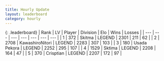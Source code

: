 ```yaml
---
title: Hourly Update
layout: leaderboard
category: hourly
---
```


{: .leaderboard}
| Rank | LV | Player | Division | Elo | Wins | Losses |
| --- | --- | --- | --- | --- | --- | --- |
| <span data-change="0">1</span> | 372 | <span title="ID: 402846">Skitma</span> | LEGEND | <span data-change="0">2301</span> | <span data-change="0">211</span> | <span data-change="0">62</span> |
| <span data-change="0">2</span> | 2708 | <span title="ID: 164871">KawashiroNitori</span> | LEGEND | <span data-change="-3">2283</span> | <span data-change="4">307</span> | <span data-change="1">103</span> |
| <span data-change="0">3</span> | 180 | <span title="ID: 641994">Usada Pekora</span> | LEGEND | <span data-change="0">2252</span> | <span data-change="0">295</span> | <span data-change="0">107</span> |
| <span data-change="0">4</span> | 1529 | <span title="ID: 353063">Sktima</span> | LEGEND | <span data-change="0">2208</span> | <span data-change="0">164</span> | <span data-change="0">47</span> |
| <span data-change="0">5</span> | 370 | <span title="ID: 665674">Crisptian</span> | LEGEND | <span data-change="0">2207</span> | <span data-change="0">172</span> | <span data-change="0">97</span> |